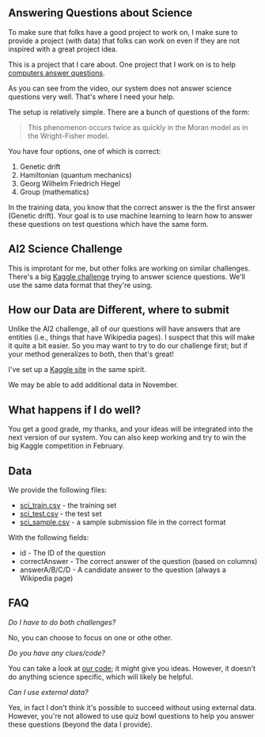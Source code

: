 ## Answering Questions about Science

To make sure that folks have a good project to work on, I make sure to provide a project (with data) that folks can work on even if they are not inspired with a great project idea.

This is a project that I care about.  One project that I work on is to help [computers answer questions](https://www.youtube.com/embed/kTXJCEvCDYk).  

As you can see from the video, our system does not answer science questions very well.  That's where I need your help.

The setup is relatively simple.  There are a bunch of questions of the form:

> This phenomenon occurs twice as quickly in the Moran model as in the Wright-Fisher model.

You have four options, one of which is correct:

1. Genetic drift
2. Hamiltonian (quantum mechanics)
3. Georg Wilhelm Friedrich Hegel
4. Group (mathematics)

In the training data, you know that the correct answer is the the first answer (Genetic drift).  Your goal is to use machine learning to learn how to answer these questions on test questions which have the same form.

## AI2 Science Challenge

This is improtant for me, but other folks are working on similar challenges.  There's a big [Kaggle challenge](https://www.kaggle.com/c/the-allen-ai-science-challenge) trying to answer science questions.  We'll use the same data format that they're using.

## How our Data are Different, where to submit

Unlike the AI2 challenge, all of our questions will have answers that are entities (i.e., things that have Wikipedia pages).  I suspect that this will make it quite a bit easier.  So you may want to try to do our challenge first; but if your method generalizes to both, then that's great!

I've set up a [Kaggle site](http://inclass.kaggle.com/c/quiz-bowl-science) in the same spirit.

We may be able to add additional data in November.

## What happens if I do well?

You get a good grade, my thanks, and your ideas will be integrated into the next version of our system.  You can also keep working and try to win the big Kaggle competition in February.

## Data

We provide the following files:
* [sci_train.csv](sci_train.csv) - the training set
* [sci_test.csv](sci_test.csv) - the test set
* [sci_sample.csv](sci_sample.csv) - a sample submission file in the correct format

With the following fields:
* id - The ID of the question
* correctAnswer - The correct answer of the question (based on columns)
* answerA/B/C/D - A candidate answer to the question (always a Wikipedia page)

## FAQ

*Do I have to do both challenges?*

No, you can choose to focus on one or othe other.  

*Do you have any clues/code?*

You can take a look at [our code](https://github.com/pinafore/qb); it might give you ideas.  However, it doesn't do anything science specific, which will likely be helpful.

*Can I use external data?*

Yes, in fact I don't think it's possible to succeed without using external data.  However, you're not allowed to use quiz bowl questions to help you answer these questions (beyond the data I provide).
